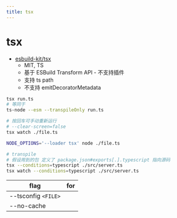 ```yaml
---
title: tsx
---
```


# tsx

- [esbuild-kit/tsx](https://github.com/esbuild-kit/tsx)
  - MIT, TS
  - 基于 ESBuild Transform API - 不支持插件
  - 支持 ts path
  - 不支持 emitDecoratorMetadata

```bash
tsx run.ts
# 等同于
ts-node --esm --transpileOnly run.ts

# 按回车可手动重新运行
# --clear-screen=false
tsx watch ./file.ts

NODE_OPTIONS='--loader tsx' node ./file.ts

# transpile
# 假设用到的包 定义了 package.json#exports[.].typescript 指向源码
tsx --conditions=typescript ./src/server.ts
tsx watch --conditions=typescript ./src/server.ts
```

| flag                | for |
| ------------------- | --- |
| --tsconfig `<FILE>` |
| --no-cache          |
